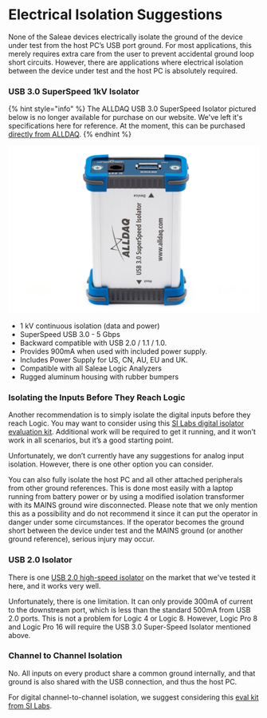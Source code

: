 # Electrical Isolation Suggestions

None of the Saleae devices electrically isolate the ground of the device under test from the host PC’s USB port ground. For most applications, this merely requires extra care from the user to prevent accidental ground loop short circuits. However, there are applications where electrical isolation between the device under test and the host PC is absolutely required.

### USB 3.0 SuperSpeed 1kV Isolator

{% hint style="info" %}
The ALLDAQ USB 3.0 SuperSpeed Isolator pictured below is no longer available for purchase on our website. We've left it's specifications here for reference. At the moment, this can be purchased [directly from ALLDAQ](https://www.alldaq.com/).
{% endhint %}

![](../../../.gitbook/assets/SAL-00140_8.jpeg)

* 1 kV continuous isolation (data and power)
* SuperSpeed ​​USB 3.0 - 5 Gbps
* Backward compatible with USB 2.0 / 1.1 / 1.0.
* Provides 900mA when used with included power supply.
* Includes Power Supply for US, CN, AU, EU and UK.
* Compatible with all Saleae Logic Analyzers
* Rugged aluminum housing with rubber bumpers

### Isolating the Inputs Before They Reach Logic

Another recommendation is to simply isolate the digital inputs before they reach Logic. You may want to consider using this [SI Labs digital isolator evaluation kit](https://www.digikey.com/product-detail/en/SI84XXISO-KIT/336-1765-ND/2170672). Additional work will be required to get it running, and it won’t work in all scenarios, but it’s a good starting point.

Unfortunately, we don’t currently have any suggestions for analog input isolation. However, there is one other option you can consider.

You can also fully isolate the host PC and all other attached peripherals from other ground references. This is done most easily with a laptop running from battery power or by using a modified isolation transformer with its MAINS ground wire disconnected. Please note that we only mention this as a possibility and do not recommend it since it can put the operator in danger under some circumstances. If the operator becomes the ground short between the device under test and the MAINS ground (or another ground reference), serious injury may occur.

### USB 2.0 Isolator

There is one [USB 2.0 high-speed isolator](https://intona.eu/en/products/) on the market that we've tested it here, and it works very well.

Unfortunately, there is one limitation. It can only provide 300mA of current to the downstream port, which is less than the standard 500mA from USB 2.0 ports. This is not a problem for Logic 4 or Logic 8. However, Logic Pro 8 and Logic Pro 16 will require the USB 3.0 Super-Speed Isolator mentioned above.

### Channel to Channel Isolation

No. All inputs on every product share a common ground internally, and that ground is also shared with the USB connection, and thus the host PC.

For digital channel-to-channel isolation, we suggest considering this [eval kit from SI Labs](http://www.digikey.com/product-detail/en/SI84XXISO-KIT/336-1765-ND/2170672).
